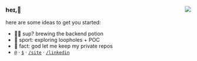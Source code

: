 
### heɪ,👋<img align="right" src="https://komarev.com/ghpvc/?username=sidharthpunathil&color=blueviolet">
here are some ideas to get you started:
- 👨‍🍳 sup? brewing the backend potion
- 🥊 sport: exploring loopholes + POC  
- 🐉 fact: god let me keep my private repos
- [`@`](mailto:sidharthpunathil714@gmail.com) · [`$`](https://www.buymeacoffee.com/sidharthp) · [`/site`](https://sidharthpunathil.github.io) · [`/linkedin`](https://linkedin.com/in/sidharthpunathil)
